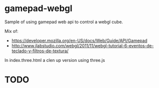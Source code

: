 # gamepad-webgl

Sample of using gamepad web api to control a webgl cube.

Mix of:

- https://developer.mozilla.org/en-US/docs/Web/Guide/API/Gamepad
- http://www.jlabstudio.com/webgl/2011/11/webgl-tutorial-6-eventos-de-teclado-y-filtros-de-textura/

In index.three.html a clen up version using three.js

# TODO
